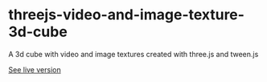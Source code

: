 # threejs-video-and-image-texture-3d-cube

A 3d cube with video and image textures created with three.js and tween.js

[See live version](https://apcrypto.github.io/ring-of-rotating-cubes/)
